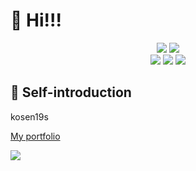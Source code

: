 # :wave: Hi!!!

<div align="center">
<img src="https://img.shields.io/badge/age-17-9cf.svg?style=flat-square"></img>
<img src="https://img.shields.io/badge/Occupation-student-success.svg?style=flat-square"></img><br>
<img src="https://img.shields.io/badge/OS-macOS-critical.svg?style=flat-square"></img>
<img src="https://img.shields.io/badge/Apple-respect-orange.svg?style=flat-square&logo=Apple"></img>
<img src="https://img.shields.io/badge/Mac-Love-ff69b4.svg?style=flat-square"></img><br>
</div>

## :tada: Self-introduction

kosen19s

[My portfolio](https://tyautyau56.netlify.app)

![](https://github-readme-streak-stats.herokuapp.com/?user=tyautyau56&theme=dark)

